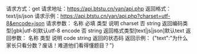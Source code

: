 请求方式：get
请求地址：https://api.btstu.cn/yan/api.php
返回格式：text/js/json
请求示例：https://api.btstu.cn/yan/api.php?charset=utf-8&encode=json
请求参数：
名称	必填	类型	说明
charset	否	string	返回编码类型[gbk|utf-8]默认utf-8
encode	否	string	返回格式类型[text|js|json]默认text
返回参数：
名称	类型		说明
code	string		返回的状态码
返回示例：
{"text":"为什么家长只看分数？废话！难道他们看得懂题目？"}